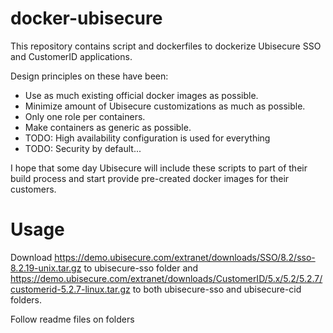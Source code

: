 # docker-ubisecure
This repository contains script and dockerfiles to dockerize Ubisecure SSO and CustomerID applications.

Design principles on these have been:
* Use as much existing official docker images as possible.
* Minimize amount of Ubisecure customizations as much as possible.
* Only one role per containers.
* Make containers as generic as possible.
* TODO: High availability configuration is used for everything
* TODO: Security by default...

I hope that some day Ubisecure will include these scripts to part of their build process and start provide pre-created docker images for their customers.

# Usage
Download https://demo.ubisecure.com/extranet/downloads/SSO/8.2/sso-8.2.19-unix.tar.gz to ubisecure-sso folder
and https://demo.ubisecure.com/extranet/downloads/CustomerID/5.x/5.2/5.2.7/customerid-5.2.7-linux.tar.gz to both ubisecure-sso and ubisecure-cid folders.

Follow readme files on folders